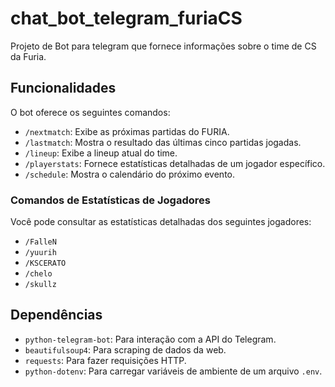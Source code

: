 # chat_bot_telegram_furiaCS
Projeto de Bot para telegram que fornece informações sobre o time de CS da Furia.

## Funcionalidades

O bot oferece os seguintes comandos:
- `/nextmatch`: Exibe as próximas partidas do FURIA.
- `/lastmatch`: Mostra o resultado das últimas cinco partidas jogadas.
- `/lineup`: Exibe a lineup atual do time.
- `/playerstats`: Fornece estatísticas detalhadas de um jogador específico.
- `/schedule`: Mostra o calendário do próximo evento.

### Comandos de Estatísticas de Jogadores

Você pode consultar as estatísticas detalhadas dos seguintes jogadores:
- `/FalleN`
- `/yuurih`
- `/KSCERATO`
- `/chelo`
- `/skullz`

## Dependências

- `python-telegram-bot`: Para interação com a API do Telegram.
- `beautifulsoup4`: Para scraping de dados da web.
- `requests`: Para fazer requisições HTTP.
- `python-dotenv`: Para carregar variáveis de ambiente de um arquivo `.env`.
